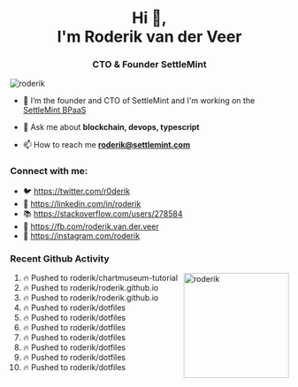 <h1 align="center">Hi 👋,<br/> I'm Roderik van der Veer</h1>
<h3 align="center">CTO & Founder SettleMint</h3>

<p align="left"> <img src="https://komarev.com/ghpvc/?username=roderik" alt="roderik" /> </p>

- 🔭 I’m the founder and CTO of SettleMint and I'm working on the [SettleMint BPaaS](https://settlemint.com)

- 💬 Ask me about **blockchain, devops, typescript**

- 📫 How to reach me **roderik@settlemint.com**



### Connect with me:

- 🐦 https://twitter.com/r0derik
- 🏢 https://linkedin.com/in/roderik
- 📚 https://stackoverflow.com/users/278584
- 🙊 https://fb.com/roderik.van.der.veer
- 📸 https://instagram.com/roderik

### Recent Github Activity
<img src="https://github-readme-stats.vercel.app/api?username=roderik&show_icons=true&count_private=true" alt="roderik" align="right" height="190" />

<!--START_SECTION:activity-->
1. 🔥 Pushed to roderik/chartmuseum-tutorial
2. 🔥 Pushed to roderik/roderik.github.io
3. 🔥 Pushed to roderik/roderik.github.io
4. 🔥 Pushed to roderik/dotfiles
5. 🔥 Pushed to roderik/dotfiles
6. 🔥 Pushed to roderik/dotfiles
7. 🔥 Pushed to roderik/dotfiles
8. 🔥 Pushed to roderik/dotfiles
9. 🔥 Pushed to roderik/dotfiles
10. 🔥 Pushed to roderik/dotfiles
<!--END_SECTION:activity-->